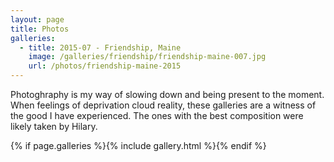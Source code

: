 ```yaml
---
layout: page
title: Photos
galleries:
  - title: 2015-07 - Friendship, Maine
    image: /galleries/friendship/friendship-maine-007.jpg
    url: /photos/friendship-maine-2015
---
```


Photoghraphy is my way of slowing down and being present to the moment.  When feelings of deprivation cloud reality, these galleries are a witness of the good I have experienced.   The ones with the best composition were likely taken by Hilary. 


{% if page.galleries %}{% include gallery.html %}{% endif %}
